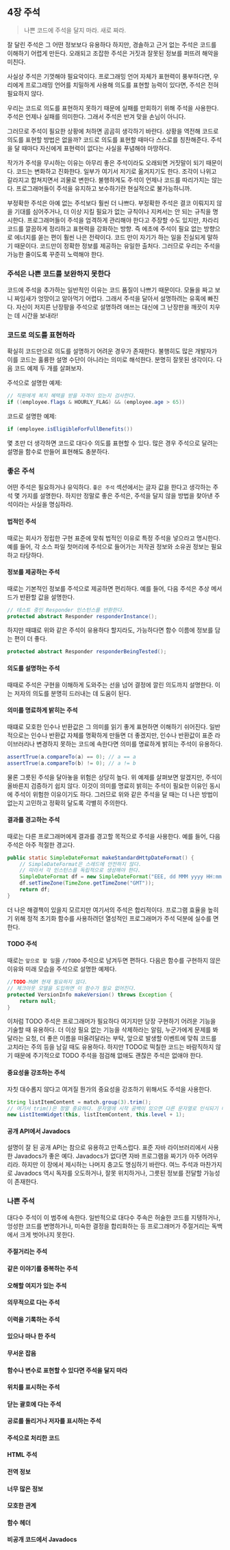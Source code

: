 ## 4장 주석

> 나쁜 코드에 주석을 달지 마라. 새로 짜라.

잘 달린 주석은 그 어떤 정보보다 유용하다 하지만, 경솔하고 근거 없는 주석은 코드를 이해하기 어렵게 만든다. 오래되고 조잡한 주석은 거짓과 잘못된 정보를 퍼뜨려 해악을 미친다.

사실상 주석은 기껏해야 필요악이다. 프로그래밍 언어 자체가 표현력이 풍부하다면, 우리에게 프로그래밍 언어를 치밀하게 사용해 의도를 표현할 능력이 있다면, 주석은 전혀 필요하지 않다.

우리는 코드로 의도를 표현하지 못하기 때문에 실패를 만회하기 위해 주석을 사용한다. 주석은 언제나 실패를 의미한다. 그래서 주석은 반겨 맞을 손님이 아니다.

그러므로 주석이 필요한 상황에 처하면 곰곰히 생각하기 바란다. 상황을 역전해 코드로 의도를 표현할 방법은 없을까? 코드로 의도를 표현할 때마다 스스로를 칭찬해준다. 주석을 달 때마다 자신에게 표현력이 없다는 사실을 푸념해야 마땅하다.

작가가 주석을 무시하는 이유는 아무리 좋은 주석이라도 오래되면 거짓말이 되기 때문이다. 코드는 변화하고 진화한다. 일부가 여기서 저기로 옮겨지기도 한다. 조각이 나위고 갈라지고 합쳐지면서 괴물로 변한다. 불행하게도 주석이 언제나 코드를 따리가지는 않는다. 프로그래머들이 주석을 유지하고 보수하기란 현실적으로 불가능하니까.

부정확한 주석은 아예 없는 주석보다 훨씬 더 나쁘다. 부정확한 주석은 결코 이뤄지지 않을 기대를 심어주거나, 더 이상 지킬 필요가 없는 규칙이나 지켜서는 안 되는 규칙을 명시한다. 프로그래머들이 주석을 엄격하게 관리해야 한다고 주장할 수도 있지만, 차라리 코드를 깔끔하게 정리하고 표현력을 강화하는 방향. 즉 에초에 주석이 필요 없는 방향으로 에너지를 쏟는 편이 훨씬 나은 전략이다. 코드 만이 자기가 하는 일을 진실되게 말하기 때문이다. 코드만이 정확한 정보를 제공하는 유일한 출처다. 그러므로 우리는 주석을 가능한 줄이도록 꾸준히 노력해야 한다.

### 주석은 나쁜 코드를 보완하지 못한다

코드에 주석을 추가하는 일반적인 이유는 코드 품질이 나쁘기 때문이다. 모듈을 짜고 보니 짜임새가 엉망이고 알아먹기 어렵다. 그래서 주석을 달아서 설명하려는 유혹에 빠진다. 자신이 저지른 난장팡을 주석으로 설명하려 애쓰는 대신에 그 난장판을 깨끗이 치우는 데 시간을 보내라!

### 코드로 의도를 표현하라

확실히 코드만으로 의도를 설명하기 어려운 경우가 존재한다. 불행히도 많은 개발자가 이를 코드는 훌륭한 설명 수단이 아니라는 의미로 해석한다. 분명히 잘못된 생각이다. 다음 코드 예제 두 개를 살펴보자.

주석으로 설명한 예제:

```java
// 직원에게 복지 혜택을 받을 자격이 있는지 검사한다.
if ((employee.flags & HOURLY_FLAG) && (employee.age > 65))
```

코드로 설명한 예제:

```java
if (employee.isEligibleForFullBenefits())
```

몇 초만 더 생각하면 코드로 대다수 의도를 표현할 수 있다. 많은 경우 주석으로 달려는 설명을 함수로 만들어 표현해도 충분하다.

### 좋은 주석

어떤 주석은 필요하거나 유익하다. `좋은 주석` 섹션에서는 글자 값을 한다고 생각하는 주석 몇 가지를 설명한다. 하지만 정말로 좋은 주석은, 주석을 달지 않을 방법을 찾아낸 주석이라는 사실을 명심하라.

#### 법적인 주석

때로는 회사가 정립한 구현 표준에 맞춰 법적인 이유로 특정 주석을 넣으라고 명시한다. 예를 들어, 각 소스 파일 첫머리에 주석으로 들어가는 저작권 정보와 소유권 정보는 필요하고 타당하다.

#### 정보를 제공하는 주석

때로는 기본적인 정보를 주석으로 제공하면 편리하다. 예를 들어, 다음 주석은 추상 메서드가 반환할 값을 설명한다.

```java
// 테스트 중인 Responder 인스턴스를 반환한다.
protected abstract Responder responderInstance();
```

하지만 때떄로 위와 같은 주석이 유용하다 할지라도, 가능하다면 함수 이름에 정보를 담는 편이 더 좋다.

```java
protected abstract Responder responderBeingTested();
```

#### 의도를 설명하는 주석

때때로 주석은 구현을 이해하게 도와주는 선을 넘어 결정에 깔린 의도까지 설명한다. 이는 저자의 의도를 분명히 드러내는 데 도움이 된다.

#### 의미를 명료하게 밝히는 주석

때떄로 모호한 인수나 반환값은 그 의미를 읽기 좋게 표현하면 이해하기 쉬어진다. 일반적으로는 인수나 반환값 자체를 명확하게 만들면 더 좋겠지만, 인수나 반환값이 표준 라이브러리나 변경하지 못하는 코드에 속한다면 의미를 명료하게 밝히는 주석이 유용하다.

```java
assertTrue(a.compareTo(a) == 0); // a == a
assertTrue(a.compareTo(b) != 0); // a != b
```

물론 그릇된 주석을 달아놓을 위험은 상당히 높다. 위 예제를 살펴보면 알겠지만, 주석이 올바른지 검증하기 쉽지 않다. 이것이 의미를 명료히 밝히는 주석이 필요한 이유인 동시에 주석이 위험한 이유이기도 하다. 그러므로 위와 같은 주석을 달 때는 더 나은 방법이 없는지 고민하고 정확히 달도록 각별히 주의한다.

#### 결과를 경고하는 주석

때로는 다른 프로그래머에게 결과를 경고할 목적으로 주석을 사용한다. 예를 들어, 다음 주석은 아주 적절한 경고다.

```java
public static SimpleDateFormat makeStandardHttpDateFormat() {
    // SimpleDateFormat은 스레드에 안전하지 않다.
    // 따라서 각 인스턴스를 독립적으로 생성해야 한다.
    SimpleDateFormat df = new SimpleDateFormat("EEE, dd MMM yyyy HH:mm:ss z");
    df.setTimeZone(TimeZone.getTimeZone("GMT"));
    return df;
}
```

더 나은 해결책이 있을지 모르지만 여기서의 주석은 합리적이다. 프로그램 효율을 높히기 위해 정적 초기화 함수를 사용하려던 열성적인 프로그래머가 주석 덕분에 실수를 면한다.

#### TODO 주석

때로는 `앞으로 할 일`을 `//TODO` 주석으로 남겨두면 편하다. 다음은 함수를 구현하지 않은 이유와 미래 모습을 주석으로 설명한 예제다.

```java
//TODO-MdM 현재 필요하지 않다.
// 체크아웃 모델을 도입하면 이 함수가 필요 없어진다.
protected VersionInfo makeVersion() throws Exception {
    return null;
}
```

이처럼 TODO 주석은 프로그래머가 필요하다 여기지만 당장 구현하기 어려운 기능을 기술할 때 유용하다. 더 이상 필요 없는 기능을 삭제하라는 알림, 누군가에게 문제를 봐달라는 요청, 더 좋은 이름을 떠올려달라는 부탁, 앞으로 발생할 이벤트에 맞춰 코드를 고치라는 주의 등을 남길 때도 유용하다. 하지만 TODO로 떡칠한 코드는 바람직하지 않기 때문에 주기적으로 TODO 주석을 점검해 없애도 괜찮은 주석은 없애야 한다.

#### 중요성을 강조하는 주석

자칫 대수롭지 않다고 여겨질 뭔가의 중요성을 강조하기 위해서도 주석을 사용한다.

```java
String listItemContent = match.group(3).trim();
// 여기서 trim()은 정말 중요하다. 문자열에 시작 공백이 있으면 다른 문자열로 인식되기 때문이다.
new ListItemWidget(this, listItemContent, this.level + 1);
```

#### 공개 API에서 Javadocs

설명이 잘 된 공개 API는 참으로 유용하고 만족스럽다. 표준 자바 라이브러리에서 사용한 Javadocs가 좋은 예다. Javadocs가 없다면 자바 프로그램을 짜기가 아주 어려우리라. 하지만 이 장에서 제시하는 나머지 충고도 명심하기 바란다. 여느 주석과 마찬가지로 Javadocs 역시 독자를 오도하거나, 잘못 위치하거나, 그릇된 정보를 전달할 가능성이 존재한다.

### 나쁜 주석

대다수 주석이 이 범주에 속한다. 일반적으로 대다수 주속은 허술한 코드를 지탱하거나, 엉성한 코드를 변명하거나, 미숙한 결정을 합리화하는 등 프로그래머가 주절거리는 독백에서 크게 벗어나지 못한다.

#### 주절거리는 주석

#### 같은 이야기를 중복하는 주석

#### 오해할 여지가 있는 주석

#### 의무적으로 다는 주석

#### 이력을 기록하는 주석

#### 있으나 마나 한 주석

#### 무서운 잡음

#### 함수나 변수로 표현할 수 있다면 주석을 달지 마라

#### 위치를 표시하는 주석

#### 닫는 괄호에 다는 주석

#### 공로를 돌리거나 저자를 표시하는 주석

#### 주석으로 처리한 코드

#### HTML 주석

#### 전역 정보

#### 너무 많은 정보

#### 모호한 관계

#### 함수 헤더

#### 비공개 코드에서 Javadocs
